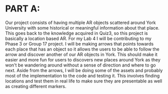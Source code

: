 # PART A:
Our project consists of having multiple AR objects scattered around York University with some historical or meaningful information about that place. This goes back to the knowledge acquired in Quiz3, so this project is basically a location based AR. For my Lab 4 I will be contributing to my Phase 3 or Group 17 project. I will be making arrows that points towards each place that has an object so it allows the users to be able to follow the arrow and discover another of our AR objects in York. This should make it easier and more fun for users to discovers new places around York as they won't be wandering around without a sense of direction and where to go next. Aside from the arrows, I will be doing some of the assets and probably most of the implementation to the code and testing it. This involves finding locations and test them in real life to make sure they are presentable as well as creating different markers.

